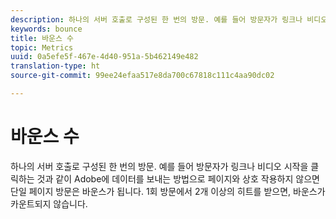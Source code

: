 ```yaml
---
description: 하나의 서버 호출로 구성된 한 번의 방문. 예를 들어 방문자가 링크나 비디오 시작을 클릭하는 것과 같이 Adobe에 데이터를 보내는 방법으로 페이지와 상호 작용하지 않으면 단일 페이지 방문은 바운스가 됩니다. 1회 방문에서 2개 이상의 히트를 받으면, 바운스가 카운트되지 않습니다.
keywords: bounce
title: 바운스 수
topic: Metrics
uuid: 0a5efe5f-467e-4d40-951a-5b462149e482
translation-type: ht
source-git-commit: 99ee24efaa517e8da700c67818c111c4aa90dc02

---
```



# 바운스 수

하나의 서버 호출로 구성된 한 번의 방문. 예를 들어 방문자가 링크나 비디오 시작을 클릭하는 것과 같이 Adobe에 데이터를 보내는 방법으로 페이지와 상호 작용하지 않으면 단일 페이지 방문은 바운스가 됩니다. 1회 방문에서 2개 이상의 히트를 받으면, 바운스가 카운트되지 않습니다.

